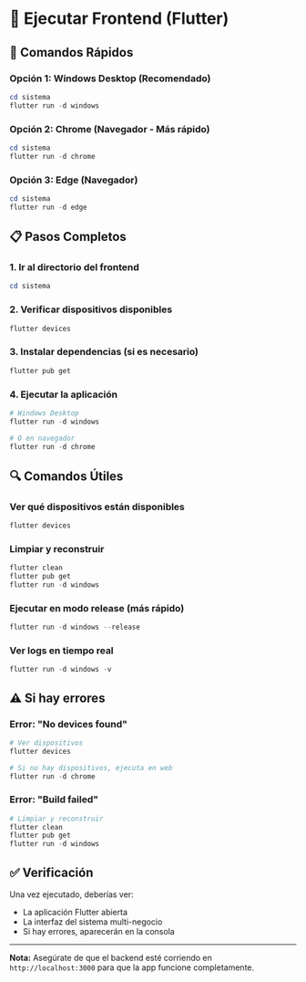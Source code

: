 # 📱 Ejecutar Frontend (Flutter)

## 🚀 Comandos Rápidos

### Opción 1: Windows Desktop (Recomendado)
```powershell
cd sistema
flutter run -d windows
```

### Opción 2: Chrome (Navegador - Más rápido)
```powershell
cd sistema
flutter run -d chrome
```

### Opción 3: Edge (Navegador)
```powershell
cd sistema
flutter run -d edge
```

## 📋 Pasos Completos

### 1. Ir al directorio del frontend
```powershell
cd sistema
```

### 2. Verificar dispositivos disponibles
```powershell
flutter devices
```

### 3. Instalar dependencias (si es necesario)
```powershell
flutter pub get
```

### 4. Ejecutar la aplicación
```powershell
# Windows Desktop
flutter run -d windows

# O en navegador
flutter run -d chrome
```

## 🔍 Comandos Útiles

### Ver qué dispositivos están disponibles
```powershell
flutter devices
```

### Limpiar y reconstruir
```powershell
flutter clean
flutter pub get
flutter run -d windows
```

### Ejecutar en modo release (más rápido)
```powershell
flutter run -d windows --release
```

### Ver logs en tiempo real
```powershell
flutter run -d windows -v
```

## ⚠️ Si hay errores

### Error: "No devices found"
```powershell
# Ver dispositivos
flutter devices

# Si no hay dispositivos, ejecuta en web
flutter run -d chrome
```

### Error: "Build failed"
```powershell
# Limpiar y reconstruir
flutter clean
flutter pub get
flutter run -d windows
```

## ✅ Verificación

Una vez ejecutado, deberías ver:
- La aplicación Flutter abierta
- La interfaz del sistema multi-negocio
- Si hay errores, aparecerán en la consola

---
**Nota:** Asegúrate de que el backend esté corriendo en `http://localhost:3000` para que la app funcione completamente.



